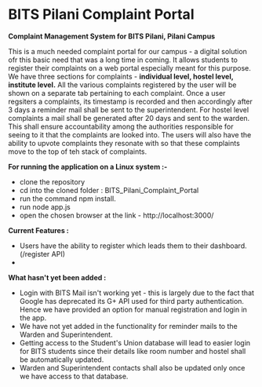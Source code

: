 # BITS Pilani Complaint Portal 
**Complaint Management System for BITS Pilani, Pilani Campus**

This is a much needed complaint portal for our campus - a digital solution ofr this basic need that was a long time in coming. It allows students to register their complaints on a web portal especially meant for this purpose. 
We have three sections for complaints - **individual level, hostel level, institute level.** 
All the various complaints registered by the user will be shown on a separate tab pertaining to each complaint. 
Once a user regsiters a complaints, its timestamp is recorded and then accordingly after 3 days a reminder mail shall be sent to the superintendent. For hostel level complaints a mail shall be generated after 20 days and sent to the warden. 
This shall ensure accountability among the authorities responsible for seeing to it that the complaints are looked into. 
The users will also have the ability to upvote complaints they resonate with so that these complaints move to the top of teh stack of complaints.

**For running the application on a Linux system :-** 
 - clone the repository
 - cd into the cloned folder : BITS_Pilani_Complaint_Portal
 - run the command npm install. 
 - run node app.js
 - open the chosen browser at the link - http://localhost:3000/

**Current Features :**
 - Users have the ability to register which leads them to their dashboard. (/register API)
 - 
 
**What hasn't yet been added :**
 - Login with BITS Mail isn't working yet - this is largely due to the fact that Google has deprecated its G+ API used for        third party authentication. Hence we have provided an option for manual registration and login in the app. 
 - We have not yet added in the functionality for reminder mails to the Warden and Superintendent.
 - Getting access to the Student's Union database will lead to easier login for BITS students since their details like room        number and hostel shall be automatically updated. 
 - Warden and Superintendent contacts shall also be updated only once we have access to that database. 

